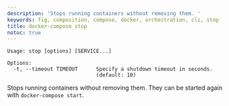 ```yaml
---
description: 'Stops running containers without removing them. '
keywords: fig, composition, compose, docker, orchestration, cli, stop
title: docker-compose stop
notoc: true
---
```


```none
Usage: stop [options] [SERVICE...]

Options:
  -t, --timeout TIMEOUT      Specify a shutdown timeout in seconds.
                             (default: 10)
```

Stops running containers without removing them. They can be started again with
`docker-compose start`.
